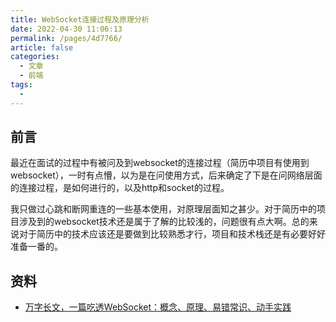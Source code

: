 ```yaml
---
title: WebSocket连接过程及原理分析
date: 2022-04-30 11:06:13
permalink: /pages/4d7766/
article: false
categories:
  - 文章
  - 前端
tags:
  - 
---
```


## 前言

最近在面试的过程中有被问及到websocket的连接过程（简历中项目有使用到websocket），一时有点懵，以为是在问使用方式，后来确定了下是在问网络层面的连接过程，是如何进行的，以及http和socket的过程。

我只做过心跳和断网重连的一些基本使用，对原理层面知之甚少。对于简历中的项目涉及到的websocket技术还是属于了解的比较浅的，问题很有点大啊。总的来说对于简历中的技术应该还是要做到比较熟悉才行，项目和技术栈还是有必要好好准备一番的。

## 资料

- [万字长文，一篇吃透WebSocket：概念、原理、易错常识、动手实践](https://segmentfault.com/a/1190000040793931)

